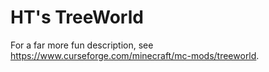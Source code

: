 # HT's TreeWorld

For a far more fun description, see https://www.curseforge.com/minecraft/mc-mods/treeworld.
